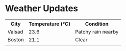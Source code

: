 # Weather Updates

<!-- WEATHER-UPDATE-START -->
<table><tr><th>City</th><th>Temperature (°C)</th><th>Condition</th></tr><tr><td>Valsad</td><td>23.6</td><td>Patchy rain nearby</td></tr><tr><td>Boston</td><td>21.1</td><td>Clear</td></tr><tr><td></td><td></td><td></td></tr></table>
<!-- WEATHER-UPDATE-END -->
